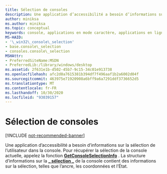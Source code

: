 ```yaml
---
title: Sélection de consoles
description: Une application d’accessibilité a besoin d’informations sur la sélection de l’utilisateur dans la console.
author: miniksa
ms.author: miniksa
ms.topic: conceptual
keywords: console, applications en mode caractère, applications en ligne de commande, applications de terminal, API console
MS-HAID:
- '\_win32\_console\_selection'
- base.console\_selection
- consoles.console\_selection
MSHAttr:
- PreferredSiteName:MSDN
- PreferredLib:/library/windows/desktop
ms.assetid: 2f631e1b-d502-45b7-9c15-34c01e913738
ms.openlocfilehash: afc2d0a7615381b394df7f496aaf1b2a6002d04f
ms.sourcegitcommit: 463975e71920908a6bff9a6a7291ddf3736652d5
ms.translationtype: MT
ms.contentlocale: fr-FR
ms.lasthandoff: 10/30/2020
ms.locfileid: "93039157"
---
```

# <a name="console-selection"></a>Sélection de consoles

[!INCLUDE [not-recommended-banner](./includes/not-recommended-banner.md)]

Une application d’accessibilité a besoin d’informations sur la sélection de l’utilisateur dans la console. Pour récupérer la sélection de la console actuelle, appelez la fonction [**GetConsoleSelectionInfo**](getconsoleselectioninfo.md) . La structure d’informations sur la [**\_ sélection \_**](console-selection-info-str.md) de la console contient des informations sur la sélection, telles que l’ancre, les coordonnées et l’État.
